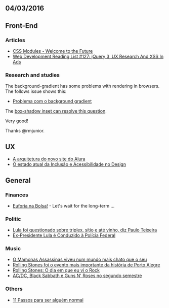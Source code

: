 04/03/2016
----------

## Front-End

### Articles

- [CSS Modules - Welcome to the Future](https://t.co/inpwD5Lne3) 
- [Web Development Reading List #127: jQuery 3, UX Research And XSS In Ads](https://t.co/1ASPU7uQR8)   
 
### Research and studies

The background-gradient has some problems with rendering in browsers. The follows issue shows this:

- [Problema com o background gradient](https://github.com/frontendbr/forum/issues/79)

The [box-shadow inset can resolve this question](https://jsfiddle.net/d7b3e11a/1/). 

Very good! 

Thanks @rmjunior.

## UX

- [A arquitetura do novo site do Alura](https://t.co/Z75f3BOKBa)
- [O estado atual da Inclusão e Acessibilidade no Design](https://t.co/vrymAHjBdJ)

## General 

### Finances

- [Euforia na Bolsa!](http://blogdouo.blogspot.com.br/2016/03/euforia-na-bolsa.html) - Let's wait for the long-term ...

### Politic

- [Lula foi questionado sobre triplex, sítio e até vinho, diz Paulo Teixeira](http://g1.globo.com/sao-paulo/noticia/2016/03/lula-foi-questionado-sobre-triplex-sitio-e-ate-vinho-diz-paulo-teixeira.html)
- [Ex-Presidente Lula é Conduzido à Polícia Federal](http://blogdouo.blogspot.com.br/2016/03/ex-presidente-lula-e-conduzido-policia.html)
 
### Music

- [O Mamonas Assassinas viveu num mundo mais chato que o seu](https://medium.com/@interney/o-mamonas-assassinas-viveu-num-mundo-mais-chato-que-o-seu-f28098d4822e#.foi2j6vb1﻿)
- [Rolling Stones foi o evento mais importante da história de Porto Alegre](http://billboard.com.br/noticias/beto-bruno-rolling-stones-foi-o-evento-mais-importante-da-historia-de-porto-alegre/) 
- [Rolling Stones: O dia em que eu vi o Rock](http://whiplash.net/materias/shows/239548-rollingstones.html#ixzz41xx8SOsF) 
- [AC/DC, Black Sabbath e Guns N' Roses no segundo semestre](http://whiplash.net/materias/news_793/239549-acdc.html#ixzz41y1pNXoB)
 
### Others

- [11 Passos para ser alguém normal](http://nomadesdigitais.com/wp-content/uploads/2014/03/charge.jpg)
